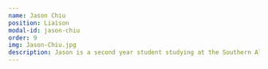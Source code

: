 ```yaml
---
name: Jason Chiu
position: Liaison
modal-id: jason-chiu
order: 9
img: Jason-Chiu.jpg
description: Jason is a second year student studying at the Southern Alberta Institute of Technology in the Bachelor of Business Administration program. At times when he is not studying he enjoys playing badminton, as well as coaching high school students and promoting the sport. Aside from physical activity, he can be found with a laptop working on personal projects.
---
```

